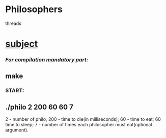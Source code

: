 # Philosophers
threads 
# [subject](https://github.com/OlgaValieva/Philosophers/blob/main/en.subject%20(1).pdf)
### *For compilation mandatory part:*
## **make**
### START:
## ./philo 2 200 60 60 7
2 - number of philo;
200 - time to die(in milliseconds);
60 - time to eat;
60 time to sleep;
7 - number of times each philosopher must eat(optional argument).
